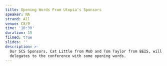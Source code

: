 ```yaml
---
title: Opening Words From Utopia's Sponsors
speaker: NA
strand: All
venue: C8/9
time: '10:30'
duration: 15
filmed: true
slides: ''
description: >-
  Our SCS Sponsors, Cat Little from MoD and Tom Taylor from BEIS, will welcome
  delegates to the conference with some opening words.
---
```


